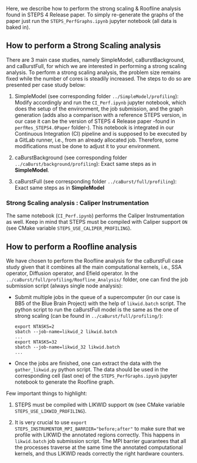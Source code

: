 Here, we describe how to perform the strong scaling & Roofline analysis found in STEPS 4 Release paper. To simply re-generate the graphs of the paper just run the `STEPS_PerfGraphs.ipynb` jupyter notebook (all data is baked in).

## How to perform a Strong Scaling analysis

There are 3 main case studies, namely SimpleModel, caBurstBackground, and caBurstFull, for which we are interested in performing a strong scaling analysis. To perform a strong scaling analysis, the problem size remains fixed while the number of cores is steadily increased. The steps to do so are presented per case study below:

1. SimpleModel (see corresponding folder `../SimpleModel/profiling`): Modify accordingly and run the `CI_Perf.ipynb` jupyter notebook, which does the setup of the environment, the job submission, and the graph generation (adds also a comparison with a reference STEPS version, in our case it can be the version of STEPS 4 Release paper -found in `perfRes_STEPS4.0Paper` folder-). This notebook is integrated in our Continuous Integration (CI) pipeline and is supposed to be executed by a GitLab runner, i.e., from an already allocated job. Therefore, some modifications must be done to adjust it to your environment.

2. caBurstBackground (see corresponding folder `../caBurst/background/profiling`): Exact same steps as in **SimpleModel**.

3. caBurstFull (see corresponding folder `../caBurst/full/profiling`): Exact same steps as in **SimpleModel**

### Strong Scaling analysis : Caliper Instrumentation

The same notebook (`CI_Perf.ipynb`) performs the Caliper Instrumentation as well. Keep in mind that STEPS must be compiled with Caliper support `ON` (see CMake variable `STEPS_USE_CALIPER_PROFILING`).

## How to perform a Roofline analysis

We have chosen to perform the Roofline analysis for the caBurstFull case study given that it combines all the main computational kernels, i.e., SSA operator, Diffusion operator, and Efield operator. In the `../caBurst/full/profiling/Roofline_Analysis/` folder, one can find the job submission script (always single node analysis):

* Submit multiple jobs in the queue of a supercomputer (in our case is BB5 of the Blue Brain Project) with the help of `likwid.batch` script. The python script to run the caBurstFull model is the same as the one of strong scaling (can be found in `../caBurst/full/profiling/`):
    ```
    export NTASKS=2 
    sbatch --job-name=likwid_2 likwid.batch
    ...
    export NTASKS=32 
    sbatch --job-name=likwid_32 likwid.batch
    ...
    ```

* Once the jobs are finished, one can extract the data with the `gather_likwid.py` python script. The data should be used in the corresponding cell (last one) of the `STEPS_PerfGraphs.ipynb` jupyter notebook to generate the Roofline graph.

Few important things to highlight:
1. STEPS must be compiled with LIKWID support `ON` (see CMake variable `STEPS_USE_LIKWID_PROFILING`).

2. It is very crucial to use `export STEPS_INSTRUMENTOR_MPI_BARRIER="before;after"` to make sure that we profile with LIKWID the annotated regions correctly. This happens in `likwid.batch` job submission script. The MPI barrier guarantees that all the processes traverse at the same time the annotated computational kernels, and thus LIKWID reads correctly the right hardware counters.

